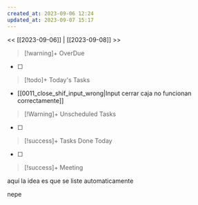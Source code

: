 ```yaml
---
created_at: 2023-09-06 12:24
updated_at: 2023-09-07 15:17
---
```


<< [[2023-09-06]] | [[2023-09-08]] >>


> [!warning]+ OverDue

- [ ] 

> [!todo]+ Today's Tasks

- [[0011_close_shif_input_wrong|Input cerrar caja no funcionan correctamente]]

> [!Warning]+ Unscheduled Tasks

- [ ] 

> [!success]+ Tasks Done Today

- [ ] 

> [!success]+ Meeting

aquí la idea es que se liste automaticamente

nepe